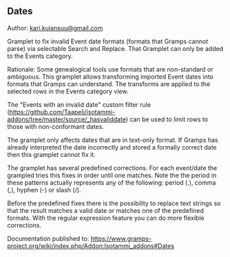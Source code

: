 Dates
-----
Author: kari.kujansuu@gmail.com

Gramplet to fix invalid Event date formats (formats that Gramps cannot parse) via selectable Search and Replace. That Gramplet can only be added to the Events category.

Rationale:
Some genealogical tools use formats that are non-standard or ambiguous. This gramplet allows transforming imported Event dates into formats that Gramps can understand. The transforms are applied to the selected rows in the Events category view. 

The "Events with an invalid date" custom filter rule (https://github.com/Taapeli/isotammi-addons/tree/master/source/_hasvaliddate) can be used to limit rows to those with non-conformant dates.

The gramplet only affects dates that are in text-only format. If Gramps has already interpreted the date incorrectly and stored a formally correct date then this gramplet cannot fix it.

The gramplet has several predefined corrections. For each event/date the grampled tries this fixes in order until one matches. Note the the period in these patterns actually represents any of the following: period (.), comma (,), hyphen (-) or slash (/).

Before the predefined fixes there is the possibility to replace text strings so that the result matches a valid date or matches one of the predefined formats. With the regular expression feature you can do more flexible corrections.

Documentation published to:
https://www.gramps-project.org/wiki/index.php/Addon:Isotammi_addons#Dates
